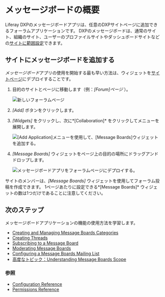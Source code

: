 # メッセージボードの概要

Liferay DXPのメッセージボードアプリは、任意のDXPサイトページに追加できるフォーラムアプリケーションです。 DXPのメッセージボードは、通常のサイト、組織のサイト、ユーザーのプロファイルサイトやダッシュボードサイトなどの[サイトに範囲設定](https://help.liferay.com/hc/articles/360028819992-Widget-Scope)できます。

## サイトにメッセージボードを追加する

*メッセージボード*アプリの使用を開始する最も早い方法は、ウィジェットを[サイトページ](https://help.liferay.com/hc/articles/360029132211-Creating-Pages)にデプロイすることです。

1.  目的のサイトとページに移動します（例：*[Forum]ページ* ）。

    ![新しいフォーラムページ](./getting-started-with-message-boards/images/03.png)

2.  *[Add]* ボタンをクリックします。

3.  *[Widgets]* をクリックし、次に*[Collaboration]* をクリックしてメニューを展開します。

    ![[Add Application]メニューを使用して、[Message Boards]ウィジェットを追加する。](./getting-started-with-message-boards/images/06.png)

4.  *[Message Boards]* ウィジェットをページ上の目的の場所にドラッグアンドドロップします。

    ![メッセージボードアプリをフォーラムページにデプロイする。](./getting-started-with-message-boards/images/04.png)

サイトのメンバーは、*[Message Boards]* ウィジェットを使用してフォーラム投稿を作成できます。 1ページあたりに設定できる*[Message Boards]* ウィジェットの数は1つだけであることに注意してください。

## 次のステップ

メッセージボードアプリケーションの機能の使用方法を学習します。

  - [Creating and Managing Message Boards Categories](./creating-message-boards-categories.md)
  - [Creating Threads](./creating-message-boards-threads.md)
  - [Subscribing to a Message Board](./subscribing-to-a-message-board.md)
  - [Moderating Message Boards](./moderating-message-boards.md)
  - [Configuring a Message Boards Mailing List](./configuring-a-message-boards-category-mailing-list.md)
  - [高度なトピック：Understanding Message Boards Scope](./scoping-your-message-boards.md)

### 参照

  - [Configuration Reference](./message-boards-configuration-reference.md)
  - [Permissions Reference](./message-boards-permissions-reference.md)
